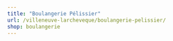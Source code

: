 ```yaml
---
title: "Boulangerie Pélissier"
url: /villeneuve-larcheveque/boulangerie-pelissier/
shop: boulangerie
---
```

